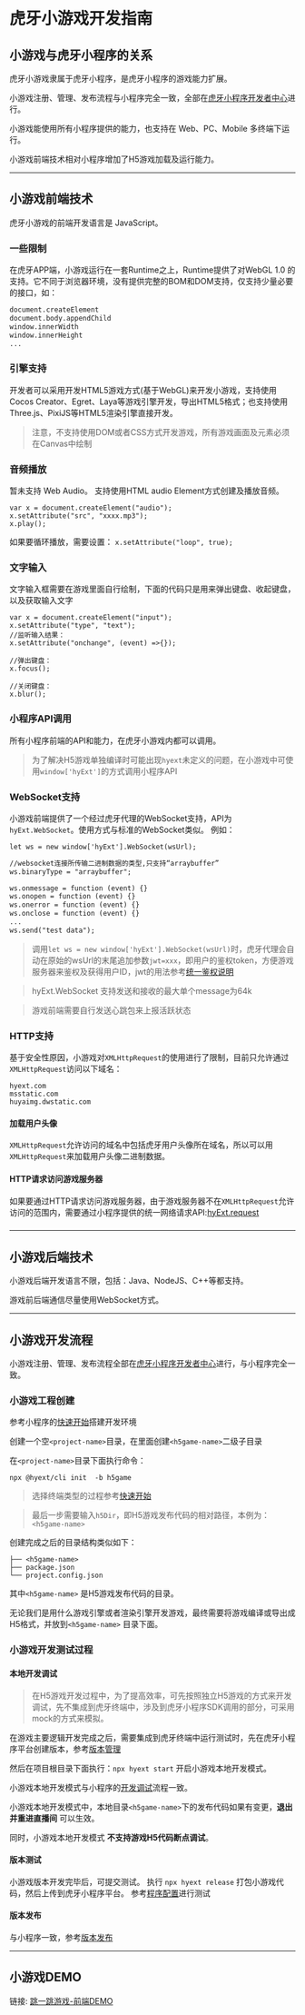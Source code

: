 # 虎牙小游戏开发指南
## 小游戏与虎牙小程序的关系

虎牙小游戏隶属于虎牙小程序，是虎牙小程序的游戏能力扩展。

小游戏注册、管理、发布流程与小程序完全一致，全部在[虎牙小程序开发者中心](http://ext.huya.com/)进行。

小游戏能使用所有小程序提供的能力，也支持在 Web、PC、Mobile 多终端下运行。

小游戏前端技术相对小程序增加了H5游戏加载及运行能力。

---

## 小游戏前端技术
虎牙小游戏的前端开发语言是 JavaScript。

### 一些限制
在虎牙APP端，小游戏运行在一套Runtime之上，Runtime提供了对WebGL 1.0 的支持。它不同于浏览器环境，没有提供完整的BOM和DOM支持，仅支持少量必要的接口，如：
```html
document.createElement
document.body.appendChild
window.innerWidth
window.innerHeight
...
```

### 引擎支持
开发者可以采用开发HTML5游戏方式(基于WebGL)来开发小游戏，支持使用Cocos Creator、Egret、Laya等游戏引擎开发，导出HTML5格式；也支持使用Three.js、PixiJS等HTML5渲染引擎直接开发。

> 注意，不支持使用DOM或者CSS方式开发游戏，所有游戏画面及元素必须在Canvas中绘制

### 音频播放
暂未支持 Web Audio。
支持使用HTML audio Element方式创建及播放音频。
```
var x = document.createElement("audio");
x.setAttribute("src", "xxxx.mp3");
x.play();
```
如果要循环播放，需要设置：
`x.setAttribute("loop", true);`

### 文字输入
文字输入框需要在游戏里面自行绘制，下面的代码只是用来弹出键盘、收起键盘，以及获取输入文字
```
var x = document.createElement("input");
x.setAttribute("type", "text");
//监听输入结果：
x.setAttribute("onchange", (event) =>{});

//弹出键盘：
x.focus();

//关闭键盘：
x.blur();
```

### 小程序API调用
所有小程序前端的API和能力，在虎牙小游戏内都可以调用。
> 为了解决H5游戏单独编译时可能出现`hyext`未定义的问题，在小游戏中可使用`window['hyExt']`的方式调用小程序API

### WebSocket支持
小游戏前端提供了一个经过虎牙代理的WebSocket支持，API为`hyExt.WebSocket`。使用方式与标准的WebSocket类似。
例如：
```html
let ws = new window['hyExt'].WebSocket(wsUrl);

//websocket连接所传输二进制数据的类型,只支持“arraybuffer”
ws.binaryType = "arraybuffer";

ws.onmessage = function (event) {}
ws.onopen = function (event) {}
ws.onerror = function (event) {}
ws.onclose = function (event) {}
...
ws.send("test data");

```

> 调用`let ws = new window['hyExt'].WebSocket(wsUrl)`时，虎牙代理会自动在原始的wsUrl的末尾追加参数`jwt=xxx`，即用户的鉴权token，方便游戏服务器来鉴权及获得用户ID，jwt的用法参考[统一鉴权说明](https://dev.huya.com/docs#/%E7%BB%9F%E4%B8%80%E9%89%B4%E6%9D%83%E8%AF%B4%E6%98%8E)

> hyExt.WebSocket 支持发送和接收的最大单个message为64k

> 游戏前端需要自行发送心跳包来上报活跃状态

### HTTP支持
基于安全性原因，小游戏对`XMLHttpRequest`的使用进行了限制，目前只允许通过`XMLHttpRequest`访问以下域名：
```
hyext.com
msstatic.com  
huyaimg.dwstatic.com  
```

#### 加载用户头像
`XMLHttpRequest`允许访问的域名中包括虎牙用户头像所在域名，所以可以用`XMLHttpRequest`来加载用户头像二进制数据。

#### HTTP请求访问游戏服务器
如果要通过HTTP请求访问游戏服务器，由于游戏服务器不在`XMLHttpRequest`允许访问的范围内，需要通过小程序提供的统一网络请求API:[hyExt.request](https://dev.huya.com/docs/#/sdk/hyExt.request)
###

---

## 小游戏后端技术

小游戏后端开发语言不限，包括：Java、NodeJS、C++等都支持。

游戏前后端通信尽量使用WebSocket方式。

---

## 小游戏开发流程

小游戏注册、管理、发布流程全部在[虎牙小程序开发者中心](http://ext.huya.com/)进行，与小程序完全一致。


### 小游戏工程创建

参考小程序的[快速开始](https://dev.huya.com/docs/#/./getting-started)搭建开发环境

创建一个空`<project-name>`目录，在里面创建`<h5game-name>`二级子目录

在`<project-name>`目录下面执行命令：
```
npx @hyext/cli init  -b h5game
```

> 选择终端类型的过程参考[快速开始](https://dev.huya.com/docs/#/./getting-started)

> 最后一步需要输入`h5Dir`，即H5游戏发布代码的相对路径，本例为：`<h5game-name>`

创建完成之后的目录结构类似如下：
```
├── <h5game-name>
├── package.json
└── project.config.json
```

其中`<h5game-name>` 是H5游戏发布代码的目录。

无论我们是用什么游戏引擎或者渲染引擎开发游戏，最终需要将游戏编译或导出成H5格式，并放到`<h5game-name>` 目录下面。

### 小游戏开发测试过程
#### 本地开发调试
> 在H5游戏开发过程中，为了提高效率，可先按照独立H5游戏的方式来开发调试，先不集成到虎牙终端中，涉及到虎牙小程序SDK调用的部分，可采用mock的方式来模拟。

在游戏主要逻辑开发完成之后，需要集成到虎牙终端中运行测试时，先在虎牙小程序平台创建版本，参考[版本管理](https://dev.huya.com/docs/#/ems?id=_2-%e7%89%88%e6%9c%ac%e7%ae%a1%e7%90%86)

然后在项目根目录下面执行：`npx hyext start`  开启小游戏本地开发模式。

小游戏本地开发模式与小程序的[开发调试](https://dev.huya.com/docs/#/dev-guide?id=%e5%bc%80%e5%8f%91%e8%b0%83%e8%af%95)流程一致。

小游戏本地开发模式中，本地目录`<h5game-name>`下的发布代码如果有变更，**退出并重进直播间** 可以生效。

同时，小游戏本地开发模式 **不支持游戏H5代码断点调试**。


#### 版本测试

小游戏版本开发完毕后，可提交测试。
执行 `npx hyext release` 打包小游戏代码，然后上传到虎牙小程序平台。
参考[程序配置](https://dev.huya.com/docs/#/ems?id=_232-%e7%a8%8b%e5%ba%8f%e9%85%8d%e7%bd%ae)进行测试

#### 版本发布
与小程序一致，参考[版本发布](https://dev.huya.com/docs/#/ems?id=_26-%e7%89%88%e6%9c%ac%e5%8f%91%e5%b8%83)

---
## 小游戏DEMO
链接: [跳一跳游戏-前端DEMO](../examples/game-jump-client-demo)